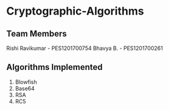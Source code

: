 # Cryptographic-Algorithms

## Team Members
Rishi Ravikumar - PES1201700754
Bhavya B.       - PES1201700261

## Algorithms Implemented
1. Blowfish
2. Base64 
3. RSA
4. RC5
